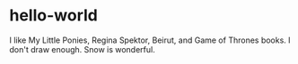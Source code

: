 # hello-world
I like My Little Ponies, Regina Spektor, Beirut, and Game of Thrones books. I don't draw enough. 
Snow is wonderful.
